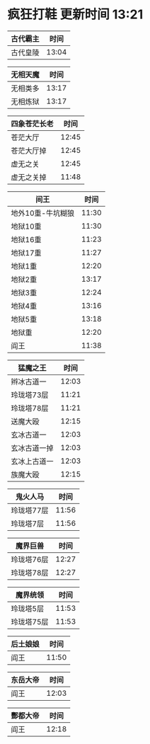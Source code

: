 # 疯狂打鞋 更新时间 13:21

| 古代霸主   | 时间    |
|--------|-------|
| 古代皇陵 | 13:04 |

| 无相天魔   | 时间    |
|--------|-------|
| 无相类多 | 13:17 |
| 无相炼狱 | 13:17 |

| 四象苍茫长老   | 时间    |
|--------|-------|
| 苍茫大厅 | 12:45 |
| 苍茫大厅掉 | 12:45 |
| 虚无之关 | 12:45 |
| 虚无之关掉 | 11:48 |

| 间王   | 时间    |
|--------|-------|
| 地外10重-牛坑糊狼 | 11:30 |
| 地狱10重 | 11:30 |
| 地狱16重 | 11:23 |
| 地狱17重 | 11:27 |
| 地狱1重 | 12:20 |
| 地狱2重 | 13:17 |
| 地狱3重 | 12:24 |
| 地狱4重 | 13:16 |
| 地狱5重 | 13:18 |
| 地狱重 | 12:20 |
| 阎王 | 11:38 |

| 猛魔之王   | 时间    |
|--------|-------|
| 辫冰古道一 | 12:03 |
| 玲珑塔73层 | 11:21 |
| 玲珑塔78层 | 11:21 |
| 送魔大殴 | 12:15 |
| 玄冰古道一 | 12:03 |
| 玄冰古道一掉 | 12:03 |
| 玄冰上古道一 | 12:03 |
| 族魔大殴 | 12:15 |

| 鬼火人马   | 时间    |
|--------|-------|
| 玲珑塔77层 | 11:56 |
| 玲珑塔7层 | 11:56 |

| 魔界巨兽   | 时间    |
|--------|-------|
| 玲珑塔76层 | 12:27 |
| 玲珑塔78层 | 12:27 |

| 魔界统领   | 时间    |
|--------|-------|
| 玲珑塔5层 | 11:53 |
| 玲珑塔75层 | 11:53 |

| 后土娘娘   | 时间    |
|--------|-------|
| 阎王 | 11:50 |

| 东岳大帝   | 时间    |
|--------|-------|
| 阎王 | 12:03 |

| 酆都大帝   | 时间    |
|--------|-------|
| 阎王 | 12:18 |